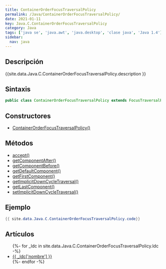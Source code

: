 ```yaml
---
title: ContainerOrderFocusTraversalPolicy
permalink: /Java/ContainerOrderFocusTraversalPolicy/
date: 2021-01-11
key: Java.C.ContainerOrderFocusTraversalPolicy
category: Java
tags: ['java se', 'java.awt', 'java.desktop', 'clase java', 'Java 1.4']
sidebar: 
  nav: java
---
```


## Descripción
{{site.data.Java.C.ContainerOrderFocusTraversalPolicy.description }}

## Sintaxis
~~~java
public class ContainerOrderFocusTraversalPolicy extends FocusTraversalPolicy implements Serializable
~~~

## Constructores
* [ContainerOrderFocusTraversalPolicy()](/Java/ContainerOrderFocusTraversalPolicy/ContainerOrderFocusTraversalPolicy/)

## Métodos
* [accept()](/Java/ContainerOrderFocusTraversalPolicy/accept/)
* [getComponentAfter()](/Java/ContainerOrderFocusTraversalPolicy/getComponentAfter/)
* [getComponentBefore()](/Java/ContainerOrderFocusTraversalPolicy/getComponentBefore/)
* [getDefaultComponent()](/Java/ContainerOrderFocusTraversalPolicy/getDefaultComponent/)
* [getFirstComponent()](/Java/ContainerOrderFocusTraversalPolicy/getFirstComponent/)
* [getImplicitDownCycleTraversal()](/Java/ContainerOrderFocusTraversalPolicy/getImplicitDownCycleTraversal/)
* [getLastComponent()](/Java/ContainerOrderFocusTraversalPolicy/getLastComponent/)
* [setImplicitDownCycleTraversal()](/Java/ContainerOrderFocusTraversalPolicy/setImplicitDownCycleTraversal/)

## Ejemplo
~~~java
{{ site.data.Java.C.ContainerOrderFocusTraversalPolicy.code}}
~~~

## Artículos
<ul>
{%- for _ldc in site.data.Java.C.ContainerOrderFocusTraversalPolicy.ldc -%}
   <li>
       <a href="{{_ldc['url'] }}">{{ _ldc['nombre'] }}</a>
   </li>
{%- endfor -%}
</ul>
